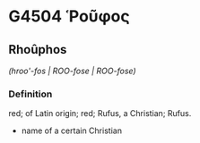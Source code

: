 # G4504 Ῥοῦφος

## Rhoûphos

_(hroo'-fos | ROO-fose | ROO-fose)_

### Definition

red; of Latin origin; red; Rufus, a Christian; Rufus.

- name of a certain Christian

